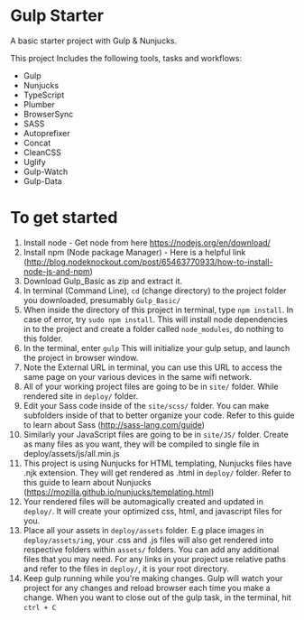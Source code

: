 # Gulp Starter
A basic starter project with Gulp & Nunjucks.

This project Includes the following tools, tasks and workflows:

- Gulp
- Nunjucks
- TypeScript
- Plumber
- BrowserSync
- SASS
- Autoprefixer
- Concat
- CleanCSS
- Uglify
- Gulp-Watch
- Gulp-Data

# To get started
1. Install node - Get node from here https://nodejs.org/en/download/
2. Install npm (Node package Manager) - Here is a helpful link (http://blog.nodeknockout.com/post/65463770933/how-to-install-node-js-and-npm)
3. Download Gulp_Basic as zip and extract it.
4. In terminal (Command Line), `cd` (change directory) to the project folder you downloaded, presumably `Gulp_Basic/`
5. When inside the directory of this project in terminal, type `npm install`. In case of error, try `sudo npm install`. This will install node dependencies in to the project and create a folder called `node_modules`, do nothing to this folder.
6. In the terminal, enter `gulp` This will initialize your gulp setup, and launch the project in browser window.
7. Note the External URL in terminal, you can use this URL to access the same page on your various devices in the same wifi network.
8. All of your working project files are going to be in `site/` folder. While rendered site in `deploy/` folder.
9. Edit your Sass code inside of the `site/scss/` folder. You can make subfolders inside of that to better organize your code. Refer to this guide to learn about Sass (http://sass-lang.com/guide)
10. Similarly your JavaScript files are going to be in `site/JS/` folder. Create as many files as you want, they will be compiled to single file in deploy/assets/js/all.min.js
11. This project is using Nunjucks for HTML templating, Nunjucks files have .njk extension. They will get rendered as .html in `deploy/` folder. Refer to this guide to learn about Nunjucks (https://mozilla.github.io/nunjucks/templating.html)
12. Your rendered files will be automagically created and updated in `deploy/`. It will create your optimized css, html, and javascript files for you.
13. Place all your assets in `deploy/assets` folder. E.g place images in `deploy/assets/img`, your .css and .js files will also get rendered into respective folders within `assets/` folders. You can add any additional files that you may need. For any links in your project use relative paths and refer to the files in `deploy/`, it is your root directory.
14. Keep gulp running while you're making changes. Gulp will watch your project for any changes and reload browser each time you make a change. When you want to close out of the gulp task, in the terminal, hit `ctrl + C`
